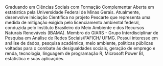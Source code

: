 Graduando em Ciências Sociais com Formação Complementar Aberta em estatística pela Universidade Federal de Minas Gerais. Atualmente, desenvolve Iniciação Científica no projeto Pescarte que representa uma medida de mitigação exigida pelo licenciamento ambiental federal, conduzida pelo Instituto Brasileiro do Meio Ambiente e dos Recursos Naturais Renováveis (IBAMA). Membro do GIARS - Grupo Interdisciplinar de Pesquisa em Análise de Redes Sociais/FAFICH/ UFMG. Possui interesse em análise de dados, pesquisa acadêmica, meio ambiente, políticas públicas voltadas para o combate às desigualdades sociais, geração de emprego e renda, tecnologia, linguagem de programação R, Microsoft Power BI, estatística e suas aplicações.

<!---
welli45/welli45 is a ✨ special ✨ repository because its `README.md` (this file) appears on your GitHub profile.
You can click the Preview link to take a look at your changes.
--->
